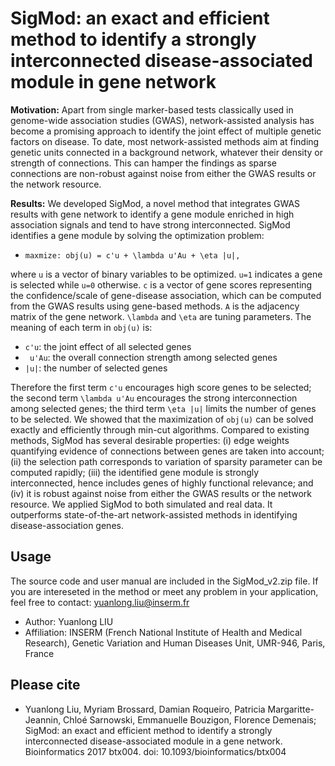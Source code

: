 SigMod: an exact and efficient method to identify a strongly interconnected disease-associated module in gene network
==================================

**Motivation:** Apart from single marker-based tests classically used in genome-wide association studies (GWAS), network-assisted analysis has become a promising approach to identify the joint effect of multiple genetic factors on disease. To date, most network-assisted methods aim at finding genetic units connected in a background network, whatever their density or strength of connections. This can hamper the findings as sparse connections are non-robust against noise from either the GWAS results or the network resource.

**Results:** We developed SigMod, a novel method that integrates GWAS results with gene network to identify a gene module enriched in high association signals and tend to have strong interconnected. SigMod identifies a gene module by solving the optimization problem: 

* `maxmize: obj(u) = c'u + \lambda u'Au + \eta |u|,`

where `u` is a vector of binary variables to be optimized. `u=1` indicates a gene is selected while `u=0` otherwise. `c` is a vector of gene scores representing the confidence/scale of gene-disease association, which can be computed from the GWAS results using gene-based methods. `A` is the adjacency matrix of the gene network. `\lambda` and `\eta` are tuning parameters. The meaning of each term in `obj(u)` is:

* `c'u`: the joint effect of all selected genes
* ` u'Au`: the overall connection strength among selected genes
* `|u|`: the number of selected genes

Therefore the first term `c'u` encourages high score genes to be selected; the second term `\lambda u'Au` encourages the strong interconnection among selected genes; the third term `\eta |u|` limits the number of genes to be selected. We showed that the maximization of `obj(u)` can be solved exactly and efficiently through min-cut algorithms. Compared to existing methods, SigMod has several desirable properties: (i) edge weights quantifying evidence of connections between genes are taken into account; (ii) the selection path corresponds to variation of sparsity parameter can be computed rapidly; (iii) the identified gene module is strongly interconnected, hence includes genes of highly functional relevance; and (iv) it is robust against noise from either the GWAS results or the network resource. We applied SigMod to both simulated and real data. It outperforms state-of-the-art network-assisted methods in identifying disease-association genes.


## Usage
The source code and user manual are included in the SigMod_v2.zip file. If you are intereseted in the method or meet any problem in your application, feel free to contact: yuanlong.liu@inserm.fr

* Author: Yuanlong LIU
* Affiliation: INSERM (French National Institute of Health and Medical Research), Genetic Variation and Human Diseases Unit, UMR-946, Paris, France

## Please cite
* Yuanlong Liu, Myriam Brossard, Damian Roqueiro, Patricia Margaritte-Jeannin, Chloé Sarnowski, Emmanuelle Bouzigon, Florence Demenais; SigMod: an exact and efficient method to identify a strongly interconnected disease-associated module in a gene network. Bioinformatics 2017 btx004. doi: 10.1093/bioinformatics/btx004

